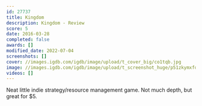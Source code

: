 ```yaml
---
id: 27737
title: Kingdom
description: Kingdom - Review
score: 5
date: 2016-03-28
completed: false
awards: []
modified_date: 2022-07-04
screenshots: []
cover: //images.igdb.com/igdb/image/upload/t_cover_big/co1tqb.jpg
image: //images.igdb.com/igdb/image/upload/t_screenshot_huge/p51zkymxfd7tavupbifg.jpg
videos: []
---
```

Neat little indie strategy/resource management game. Not much depth, but great for $5.